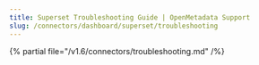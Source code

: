 ```yaml
---
title: Superset Troubleshooting Guide | OpenMetadata Support
slug: /connectors/dashboard/superset/troubleshooting
---
```


{% partial file="/v1.6/connectors/troubleshooting.md" /%}
